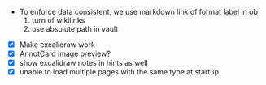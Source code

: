 - To enforce data consistent, we use markdown link of format [label](path/to/file.md#^block-id) in ob
  1. turn of wikilinks
  2. use absolute path in vault
- [x] Make excalidraw work
- [x] AnnotCard image preview?
- [x] show excalidraw notes in hints as well
- [x] unable to load multiple pages with the same type at startup
